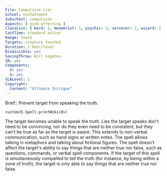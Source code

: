 ```yaml
---
File: Compulsive Liar
School: enchantment
Subschool: compulsion
Aspects: [ mind-affecting ]
ClassList: { bard: 1, mesmerist: 1, psychic: 2, sorcerer: 2, wizard: 2, witch: 2 }
CastTime: standard action
Range: touch
Targets: creature touched
Duration: 1 hour/level
Dismissible: yes
SavingThrow: Will negates
SR: yes
Components:
  V: yes
  S: yes
SLALevel: 2
Copyright:
  Content: "Ultimate Intrigue"
---
```

Brief:: Prevent target from speaking the truth.

```dataviewjs
customJS.Spell.printWiki(dv)
```

The target becomes unable to speak the truth. Lies the target speaks don't need to be convincing, nor do they even need to be consistent, but they can't be true as far as the target is aware. This extends to non-verbal communication, such as hand signs or written notes. The spell allows talking in metaphors and talking about fictional figures.  The spell doesn't affect the target's ability to say things that are neither true nor false, such as questions, commands, or verbal spell components. If the target of this spell is simultaneously compelled to tell the truth (for instance, by being within a zone of truth), the target is only able to say things that are neither true nor false.
